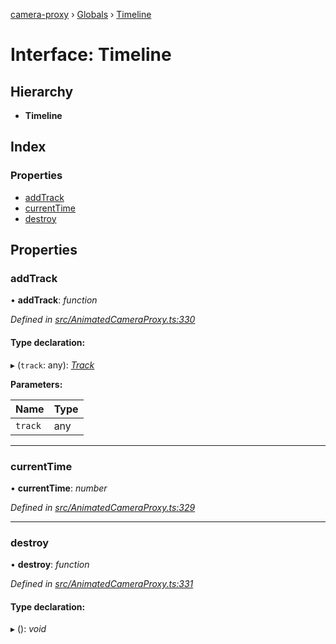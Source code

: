 [camera-proxy](../README.md) › [Globals](../globals.md) › [Timeline](timeline.md)

# Interface: Timeline

## Hierarchy

* **Timeline**

## Index

### Properties

* [addTrack](timeline.md#addtrack)
* [currentTime](timeline.md#currenttime)
* [destroy](timeline.md#destroy)

## Properties

###  addTrack

• **addTrack**: *function*

*Defined in [src/AnimatedCameraProxy.ts:330](https://github.com/alibaba/camera-proxy/blob/e1ea04e/src/AnimatedCameraProxy.ts#L330)*

#### Type declaration:

▸ (`track`: any): *[Track](track.md)*

**Parameters:**

Name | Type |
------ | ------ |
`track` | any |

___

###  currentTime

• **currentTime**: *number*

*Defined in [src/AnimatedCameraProxy.ts:329](https://github.com/alibaba/camera-proxy/blob/e1ea04e/src/AnimatedCameraProxy.ts#L329)*

___

###  destroy

• **destroy**: *function*

*Defined in [src/AnimatedCameraProxy.ts:331](https://github.com/alibaba/camera-proxy/blob/e1ea04e/src/AnimatedCameraProxy.ts#L331)*

#### Type declaration:

▸ (): *void*
